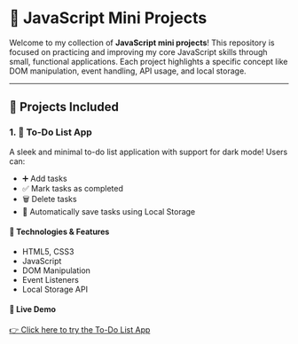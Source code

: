 # 📁 JavaScript Mini Projects

Welcome to my collection of **JavaScript mini projects**! This repository is focused on practicing and improving my core JavaScript skills through small, functional applications. Each project highlights a specific concept like DOM manipulation, event handling, API usage, and local storage.

---

## 📌 Projects Included

### 1. 📝 To-Do List App

A sleek and minimal to-do list application with support for dark mode! Users can:
- ➕ Add tasks
- ✅ Mark tasks as completed
- 🗑️ Delete tasks
- 💾 Automatically save tasks using Local Storage

#### 🔧 Technologies & Features
- HTML5, CSS3
- JavaScript
- DOM Manipulation
- Event Listeners
- Local Storage API

#### 🔗 Live Demo  
[👉 Click here to try the To-Do List App](https://parve5h.github.io/js-mini-projects/todo-app/)  

